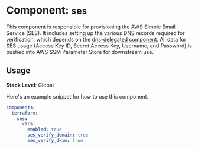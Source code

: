 # Component: `ses`

This component is responsible for provisioning the AWS Simple Email Service (SES). It includes setting up the various DNS records required for verification, which depends on the [dns-delegated component](https://github.com/cloudposse/terraform-aws-components/tree/master/modules/dns-delegated). All data for SES usage (Access Key ID, Secret Access Key, Username, and Password) is pushed into AWS SSM Parameter Store for downstream use.

## Usage

**Stack Level**: Global

Here's an example snippet for how to use this component.

```yaml
components:
  terraform:
    ses:
      vars:
        enabled: true
        ses_verify_domain: true
        ses_verify_dkim: true
```

